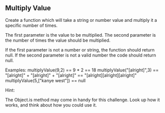 ## Multiply Value

Create a function which will take a string or number value and multiply it a specific number of times.

The first parameter is the value to be multiplied.
The second parameter is the number of times the value should be multiplied.

If the first parameter is not a number or string, the function should return null.
If the second parameter is not a valid number the code should return null.

Examples:
multiplyValue(9,2) == 9 \* 2 == 18
multiplyValue("[alright]",3) == "[alright]" + "[alright]" + "[alright]" == "[alright][alright][alright]"
multiplyValue(5,["kanye west"]) == null

Hint:

The Object.is method may come in handy for this challenge. Look up how it works, and think about how you could use it.
